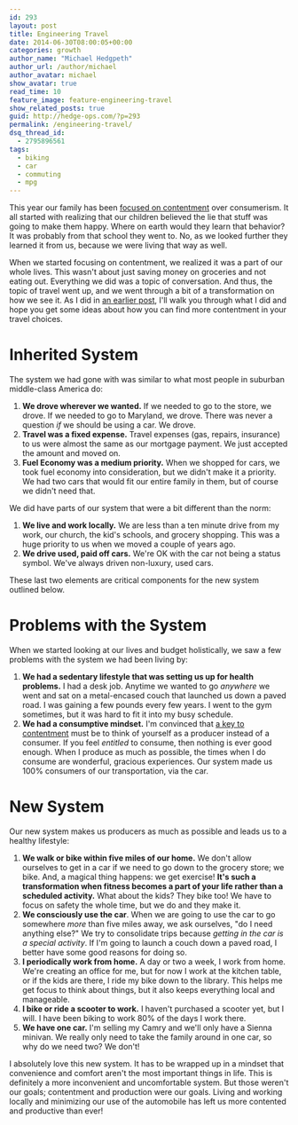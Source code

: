```yaml
---
id: 293
layout: post
title: Engineering Travel
date: 2014-06-30T08:00:05+00:00
categories: growth
author_name: "Michael Hedgpeth"
author_url: /author/michael
author_avatar: michael
show_avatar: true
read_time: 10
feature_image: feature-engineering-travel 
show_related_posts: true 
guid: http://hedge-ops.com/?p=293
permalink: /engineering-travel/
dsq_thread_id:
  - 2795896561
tags:
  - biking
  - car
  - commuting
  - mpg
---
```

This year our family has been [focused on contentment](/lowering-expenses-with-contentment/) over consumerism. It all started with realizing that our children believed the lie that stuff was going to make them happy. Where on earth would they learn that behavior? It was probably from that school they went to. No, as we looked further they learned it from us, because we were living that way as well.

When we started focusing on contentment, we realized it was a part of our whole lives. This wasn't about just saving money on groceries and not eating out. Everything we did was a topic of conversation. And thus, the topic of travel went up, and we went through a bit of a transformation on how we see it. As I did in [an earlier post](/engineering-laundry/), I'll walk you through what I did and hope you get some ideas about how you can find more contentment in your travel choices.<!--more-->

# Inherited System

The system we had gone with was similar to what most people in suburban middle-class America do:

  1. **We drove wherever we wanted.** If we needed to go to the store, we drove. If we needed to go to Maryland, we drove. There was never a question _if_ we should be using a car. We drove.
  2. **Travel was a fixed expense.** Travel expenses (gas, repairs, insurance) to us were almost the same as our mortgage payment. We just accepted the amount and moved on.
  3. **Fuel Economy was a medium priority.** When we shopped for cars, we took fuel economy into consideration, but we didn't make it a priority. We had two cars that would fit our entire family in them, but of course we didn't need that.

We did have parts of our system that were a bit different than the norm:

  1. **We live and work locally.** We are less than a ten minute drive from my work, our church, the kid's schools, and grocery shopping. This was a huge priority to us when we moved a couple of years ago.
  2. **We drive used, paid off cars.** We're OK with the car not being a status symbol. We've always driven non-luxury, used cars.

These last two elements are critical components for the new system outlined below.

# Problems with the System

When we started looking at our lives and budget holistically, we saw a few problems with the system we had been living by:

  1. **We had a sedentary lifestyle that was setting us up for health problems.** I had a desk job. Anytime we wanted to go _anywhere_ we went and sat on a metal-encased couch that launched us down a paved road. I was gaining a few pounds every few years. I went to the gym sometimes, but it was hard to fit it into my busy schedule.
  2. **We had a consumptive mindset.** I'm convinced that [a key to contentment](/achievable-contentment/ "Achievable Contentment") must be to think of yourself as a producer instead of a consumer. If you feel _entitled_ to consume, then nothing is ever good enough. When I produce as much as possible, the times when I do consume are wonderful, gracious experiences. Our system made us 100% consumers of our transportation, via the car.

# New System

Our new system makes us producers as much as possible and leads us to a healthy lifestyle:

  1. **We walk or bike within five miles of our home.** We don't allow ourselves to get in a car if we need to go down to the grocery store; we bike. And, a magical thing happens: we get exercise! **It's such a transformation when fitness becomes a part of your life rather than a scheduled activity.** What about the kids? They bike too! We have to focus on safety the whole time, but we do and they make it.
  2. **We consciously use the car**. When we are going to use the car to go somewhere _more_ than five miles away, we ask ourselves, "do I need anything else?" We try to consolidate trips because _getting in the car is a special activity_. If I'm going to launch a couch down a paved road, I better have some good reasons for doing so.
  3. **I periodically work from home.** A day or two a week, I work from home. We're creating an office for me, but for now I work at the kitchen table, or if the kids are there, I ride my bike down to the library. This helps me get focus to think about things, but it also keeps everything local and manageable.
  4. **I bike or ride a scooter to work.** I haven't purchased a scooter yet, but I will. I have been biking to work 80% of the days I work there.
  5. **We have one car.** I'm selling my Camry and we'll only have a Sienna minivan. We really only need to take the family around in one car, so why do we need two? We don't!

I absolutely love this new system. It has to be wrapped up in a mindset that convenience and comfort aren't the most important things in life. This is definitely a more inconvenient and uncomfortable system. But those weren't our goals; contentment and production were our goals. Living and working locally and minimizing our use of the automobile has left us more contented and productive than ever!